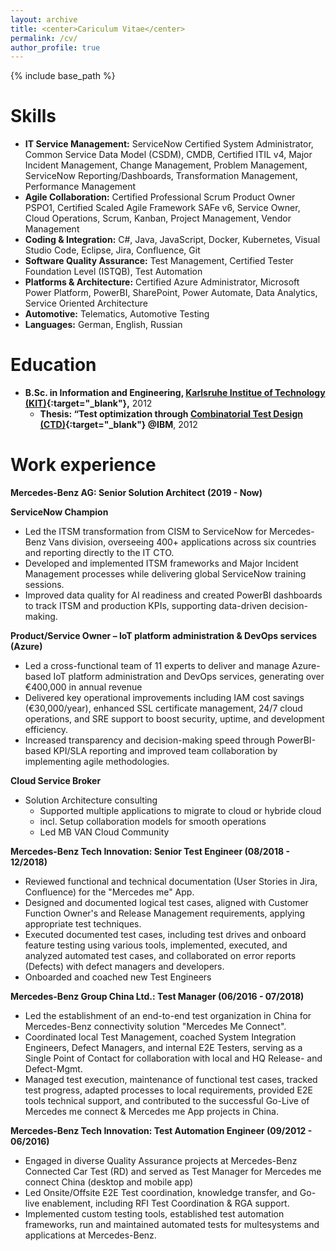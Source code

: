 ```yaml
---
layout: archive
title: <center>Cariculum Vitae</center>
permalink: /cv/
author_profile: true
---
```


{% include base_path %}

# Skills
* **IT Service Management:** ServiceNow Certified System Administrator, Common Service Data Model (CSDM), CMDB, Certified ITIL v4, Major Incident Management, Change Management, Problem Management, ServiceNow Reporting/Dashboards, Transformation Management, Performance Management
* **Agile Collaboration:** Certified Professional Scrum Product Owner PSPO1, Certified Scaled Agile Framework SAFe v6, Service Owner, Cloud Operations, Scrum, Kanban, Project Management, Vendor Management
* **Coding & Integration:** C#, Java, JavaScript, Docker, Kubernetes, Visual Studio Code, Eclipse, Jira, Confluence, Git
* **Software Quality Assurance:** Test Management, Certified Tester Foundation Level (ISTQB), Test Automation
* **Platforms & Architecture:** Certified Azure Administrator, Microsoft Power Platform, PowerBI, SharePoint, Power Automate, Data Analytics, Service Oriented Architecture
* **Automotive:** Telematics, Automotive Testing
* **Languages:** German, English, Russian 

Education
======
* **B.Sc. in Information and Engineering, [Karlsruhe Institue of Technology (KIT)](https://www.kit.edu/english/ "Karlsruhe Institute of Technology"){:target="_blank"},** 2012
  * **Thesis: “Test optimization through [Combinatorial Test Design (CTD)](https://www.ibm.com/downloads/cas/GANDBVKQ?mhsrc=ibmsearch_a&mhq=combinatorial%20test%20design "Combinatorial Test Design (CTD)"){:target="_blank"} @IBM**, 2012
  
Work experience
======
  **Mercedes-Benz AG: Senior Solution Architect (2019 - Now)**</br>
  
  **ServiceNow Champion**
  * Led the ITSM transformation from CISM to ServiceNow for Mercedes-Benz Vans division, overseeing 400+ applications across six countries and reporting directly to the IT CTO.
  * Developed and implemented ITSM frameworks and Major Incident Management processes while delivering global ServiceNow training sessions.
  * Improved data quality for AI readiness and created PowerBI dashboards to track ITSM and production KPIs, supporting data-driven decision-making.

  **Product/Service Owner – IoT platform administration & DevOps services (Azure)**
  * Led a cross-functional team of 11 experts to deliver and manage Azure-based IoT platform administration and DevOps services, generating over €400,000 in annual revenue
  * Delivered key operational improvements including IAM cost savings (€30,000/year), enhanced SSL certificate management, 24/7 cloud operations, and SRE support to boost security, uptime, and development efficiency.
  * Increased transparency and decision-making speed through PowerBI-based KPI/SLA reporting and improved team collaboration by implementing agile methodologies.

  **Cloud Service Broker**
  * Solution Architecture consulting
    * Supported multiple applications to migrate to cloud or hybride cloud 
    * incl. Setup collaboration models for smooth operations
    * Led MB VAN Cloud Community
 
  **Mercedes-Benz Tech Innovation: Senior Test Engineer (08/2018 - 12/2018)**
  * Reviewed functional and technical documentation (User Stories in Jira, Confluence) for the "Mercedes me" App.
  * Designed and documented logical test cases, aligned with Customer Function Owner's and Release Management requirements, applying appropriate test techniques.
  * Executed documented test cases, including test drives and onboard feature testing using various tools, implemented, executed, and analyzed automated test cases, and collaborated on error reports (Defects) with defect managers and developers.
  * Onboarded and coached new Test Engineers
  
  **Mercedes-Benz Group China Ltd.: Test Manager (06/2016 - 07/2018)**
  * Led the establishment of an end-to-end test organization in China for Mercedes-Benz connectivity solution "Mercedes Me Connect".
  * Coordinated local Test Management, coached System Integration Engineers, Defect Managers, and internal E2E Testers, serving as a Single Point of Contact for collaboration with local and HQ Release- and Defect-Mgmt.
  * Managed test execution, maintenance of functional test cases, tracked test progress, adapted processes to local requirements, provided E2E tools technical support, and contributed to the successful Go-Live of Mercedes me connect & Mercedes me App projects in China.

  **Mercedes-Benz Tech Innovation: Test Automation Engineer (09/2012 - 06/2016)**
  * Engaged in diverse Quality Assurance projects at Mercedes-Benz Connected Car Test (RD) and served as Test Manager for Mercedes me connect China (desktop and mobile app)
  * Led Onsite/Offsite E2E Test coordination, knowledge transfer, and Go-live enablement, including RFI Test Coordination & RGA support.
  * Implemented custom testing tools, established test automation frameworks, run and maintained automated tests for multesystems and applications at Mercedes-Benz.
  
